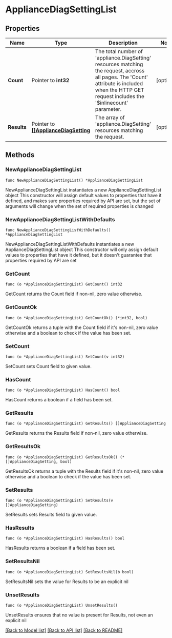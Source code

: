 # ApplianceDiagSettingList

## Properties

Name | Type | Description | Notes
------------ | ------------- | ------------- | -------------
**Count** | Pointer to **int32** | The total number of &#39;appliance.DiagSetting&#39; resources matching the request, accross all pages. The &#39;Count&#39; attribute is included when the HTTP GET request includes the &#39;$inlinecount&#39; parameter. | [optional] 
**Results** | Pointer to [**[]ApplianceDiagSetting**](ApplianceDiagSetting.md) | The array of &#39;appliance.DiagSetting&#39; resources matching the request. | [optional] 

## Methods

### NewApplianceDiagSettingList

`func NewApplianceDiagSettingList() *ApplianceDiagSettingList`

NewApplianceDiagSettingList instantiates a new ApplianceDiagSettingList object
This constructor will assign default values to properties that have it defined,
and makes sure properties required by API are set, but the set of arguments
will change when the set of required properties is changed

### NewApplianceDiagSettingListWithDefaults

`func NewApplianceDiagSettingListWithDefaults() *ApplianceDiagSettingList`

NewApplianceDiagSettingListWithDefaults instantiates a new ApplianceDiagSettingList object
This constructor will only assign default values to properties that have it defined,
but it doesn't guarantee that properties required by API are set

### GetCount

`func (o *ApplianceDiagSettingList) GetCount() int32`

GetCount returns the Count field if non-nil, zero value otherwise.

### GetCountOk

`func (o *ApplianceDiagSettingList) GetCountOk() (*int32, bool)`

GetCountOk returns a tuple with the Count field if it's non-nil, zero value otherwise
and a boolean to check if the value has been set.

### SetCount

`func (o *ApplianceDiagSettingList) SetCount(v int32)`

SetCount sets Count field to given value.

### HasCount

`func (o *ApplianceDiagSettingList) HasCount() bool`

HasCount returns a boolean if a field has been set.

### GetResults

`func (o *ApplianceDiagSettingList) GetResults() []ApplianceDiagSetting`

GetResults returns the Results field if non-nil, zero value otherwise.

### GetResultsOk

`func (o *ApplianceDiagSettingList) GetResultsOk() (*[]ApplianceDiagSetting, bool)`

GetResultsOk returns a tuple with the Results field if it's non-nil, zero value otherwise
and a boolean to check if the value has been set.

### SetResults

`func (o *ApplianceDiagSettingList) SetResults(v []ApplianceDiagSetting)`

SetResults sets Results field to given value.

### HasResults

`func (o *ApplianceDiagSettingList) HasResults() bool`

HasResults returns a boolean if a field has been set.

### SetResultsNil

`func (o *ApplianceDiagSettingList) SetResultsNil(b bool)`

 SetResultsNil sets the value for Results to be an explicit nil

### UnsetResults
`func (o *ApplianceDiagSettingList) UnsetResults()`

UnsetResults ensures that no value is present for Results, not even an explicit nil

[[Back to Model list]](../README.md#documentation-for-models) [[Back to API list]](../README.md#documentation-for-api-endpoints) [[Back to README]](../README.md)


